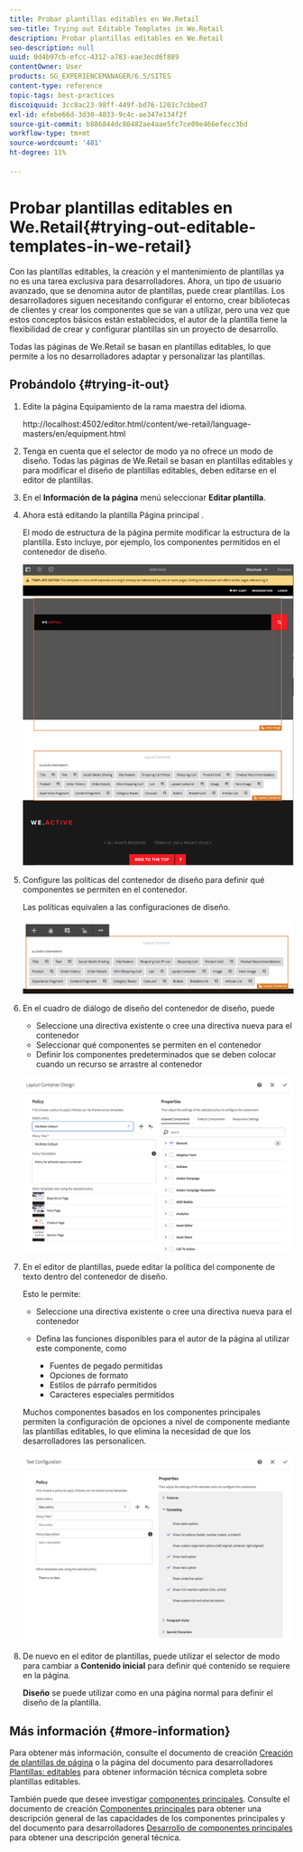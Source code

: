 ```yaml
---
title: Probar plantillas editables en We.Retail
seo-title: Trying out Editable Templates in We.Retail
description: Probar plantillas editables en We.Retail
seo-description: null
uuid: 0d4b97cb-efcc-4312-a783-eae3ecd6f889
contentOwner: User
products: SG_EXPERIENCEMANAGER/6.5/SITES
content-type: reference
topic-tags: best-practices
discoiquuid: 3cc8ac23-98ff-449f-bd76-1203c7cbbed7
exl-id: efebe66d-3d30-4033-9c4c-ae347e134f2f
source-git-commit: b886844dc80482ae4aae5fc7ce09e466efecc3bd
workflow-type: tm+mt
source-wordcount: '481'
ht-degree: 11%

---
```


# Probar plantillas editables en We.Retail{#trying-out-editable-templates-in-we-retail}

Con las plantillas editables, la creación y el mantenimiento de plantillas ya no es una tarea exclusiva para desarrolladores. Ahora, un tipo de usuario avanzado, que se denomina autor de plantillas, puede crear plantillas. Los desarrolladores siguen necesitando configurar el entorno, crear bibliotecas de clientes y crear los componentes que se van a utilizar, pero una vez que estos conceptos básicos están establecidos, el autor de la plantilla tiene la flexibilidad de crear y configurar plantillas sin un proyecto de desarrollo.

Todas las páginas de We.Retail se basan en plantillas editables, lo que permite a los no desarrolladores adaptar y personalizar las plantillas.

## Probándolo {#trying-it-out}

1. Edite la página Equipamiento de la rama maestra del idioma.

   http://localhost:4502/editor.html/content/we-retail/language-masters/en/equipment.html

1. Tenga en cuenta que el selector de modo ya no ofrece un modo de diseño. Todas las páginas de We.Retail se basan en plantillas editables y para modificar el diseño de plantillas editables, deben editarse en el editor de plantillas.
1. En el **Información de la página** menú seleccionar **Editar plantilla**.
1. Ahora está editando la plantilla Página principal .

   El modo de estructura de la página permite modificar la estructura de la plantilla. Esto incluye, por ejemplo, los componentes permitidos en el contenedor de diseño.

   ![chlimage_1-138](assets/chlimage_1-138.png)

1. Configure las políticas del contenedor de diseño para definir qué componentes se permiten en el contenedor.

   Las políticas equivalen a las configuraciones de diseño.

   ![chlimage_1-139](assets/chlimage_1-139.png)

1. En el cuadro de diálogo de diseño del contenedor de diseño, puede

   * Seleccione una directiva existente o cree una directiva nueva para el contenedor
   * Seleccionar qué componentes se permiten en el contenedor
   * Definir los componentes predeterminados que se deben colocar cuando un recurso se arrastre al contenedor

   ![chlimage_1-140](assets/chlimage_1-140.png)

1. En el editor de plantillas, puede editar la política del componente de texto dentro del contenedor de diseño.

   Esto le permite:

   * Seleccione una directiva existente o cree una directiva nueva para el contenedor
   * Defina las funciones disponibles para el autor de la página al utilizar este componente, como

      * Fuentes de pegado permitidas
      * Opciones de formato
      * Estilos de párrafo permitidos
      * Caracteres especiales permitidos

   Muchos componentes basados en los componentes principales permiten la configuración de opciones a nivel de componente mediante las plantillas editables, lo que elimina la necesidad de que los desarrolladores las personalicen.

   ![chlimage_1-141](assets/chlimage_1-141.png)

1. De nuevo en el editor de plantillas, puede utilizar el selector de modo para cambiar a **Contenido inicial** para definir qué contenido se requiere en la página.

   **Diseño** se puede utilizar como en una página normal para definir el diseño de la plantilla.

## Más información {#more-information}

Para obtener más información, consulte el documento de creación [Creación de plantillas de página](/help/sites-authoring/templates.md) o la página del documento para desarrolladores [Plantillas: editables](/help/sites-developing/page-templates-editable.md) para obtener información técnica completa sobre plantillas editables.

También puede que desee investigar [componentes principales](/help/sites-developing/we-retail-core-components.md). Consulte el documento de creación [Componentes principales](https://experienceleague.adobe.com/docs/experience-manager-core-components/using/introduction.html?lang=es) para obtener una descripción general de las capacidades de los componentes principales y del documento para desarrolladores [Desarrollo de componentes principales](https://helpx.adobe.com/experience-manager/core-components/using/developing.html) para obtener una descripción general técnica.

